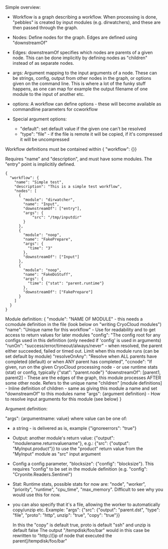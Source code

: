 

Simple overview:

  * Workflow is a graph describing a workflow. When processing is done, "pebbles" is created by 
    input modules (e.g. dirwatchers), and these are then passed through the graph.

  * Nodes: Define nodes for the graph. Edges are defined using "downstreamOf"

  * Edges: downstreamOf specifies which nodes are parents of a given node. This can be done
    implicitly by defining nodes as "children" instead of as separate nodes.

  * args: Argument mapping to the input arguments of a node. These can be strings, config, output
    from other nodes in the graph, or options given on the command line. This is where a lot of the
    funky stuff happens, as one can map for example the output filename of one module to the input
    of another etc.

  * options: A workflow can define options - these will become available as commandline parameters
    for ccworkflow

  * Special argument options: 
     * "default": set default value if the given one can't be resolved
    *  "type": "file" - if the file is remote it will be copied, if it's compressed it will be 
       uncompressed

Workflow definitions must be contained within { "workflow": {<put it here>}}

Requires "name" and "description", and must have some modules. The "entry"
point is implicitily defined.


```
{
  "workflow": {
    "name": "Simple test",
    "description": "This is a simple test workflow",
    "nodes": [
      {
        "module": "dirwatcher",
        "name": "Input",
        "downstreamOf": ["entry"],
        "args": {
            "src": "/tmp/inputdir"
        }
      },
      {
        "module": "noop",
        "name": "FakePrepare",
        "args": {
          "time": "3"
        },
        "downstreamOf": ["Input"]
      },
      {
        "module": "noop",
        "name": "FakeDoStuff",
        "args": {
          "time": {"stat": "parent.runtime"}
        },
        "downstreamOf": ["FakePrepare"]
      }
    ]
  }
}
```

Module definition:
{
  "module": "NAME OF MODULE" - this needs a ccmodule definition in the file (look below on "writing CryoCloud modules")
  "name": "Unique name for this workflow" - Use for readability and to get access to return values for later modules
  "config": "The config root for any configs used in this definition (only needed if 'config' is used in arguments)
  "runOn": "success/error/timeout/always/never" - when resolved, the parent either succeeded, failed or timed out. Limit when this module runs (can be set default by module)
  "resolveOnAny": "Resolve when ALL parents have completed (default) or when ANY parent has completed",
  "ccnode": "If given, run on the given CryoCloud processing node - or use runtime stats (stat) or config, typically {"stat": "parent.node"}
  "downstreamOf": [parent1, parent2] - These are the edges of the graph, this module processes AFTER some other node. Refers to the unique name
  "children" [module definitions] - Inline definition of children - same as giving this module a name and set "downstreamOf" to this modules name
  "args": {argument definition} - How to resolve input arguments for this module (see below)
}


Argument definition:

"args": {argumentname: value} where value can be one of:

  * a string - is delivered as is, example {"ignoreerrors": "true"}
  * Output: another module's return value: {"output": "modulename.returnvaluename"}, e.g.: {"src": {"output": "MyInput.product"}} to use the "product" return value from the "MyInput" module as "src" input argument
  * Config a config parameter, "blocksize": {"config": "blocksize"}. This requires "config" to be set in the module definition (e.g. "config": "Cryonite.Readers.Sentinel")
  * Stat: Runtime stats, possible stats for now are: "node", "worker", "priority", "runtime", "cpu_time", "max_memory". Difficult to see why you would use this for now.

  * you can also specify that it's a file, allowing the worker to automatically copy/unzip etc. Example:
     "args": {"src": {"output": "parent.dst", "type": "file", "proto": "http", unzip": "true", "copy": "true"}}

     In this the "copy" is default true, proto is default "ssh" and unzip is default false 
     The output "/tempdisk/foo/bar" would in this case be rewritten to "http://[ip of node that executed the parent]/tempdisk/foo/bar"


